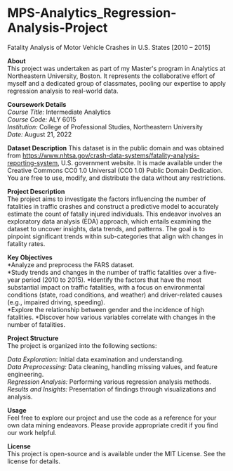 # MPS-Analytics_Regression-Analysis-Project

Fatality Analysis of Motor Vehicle Crashes in U.S. States [2010 – 2015]
  
**About**  
This project was undertaken as part of my Master's program in Analytics at Northeastern University, Boston. It represents the collaborative effort of myself and a dedicated group of classmates, pooling our expertise to apply regression analysis to real-world data.  
  
**Coursework Details**  
*Course Title:* Intermediate Analytics  
*Course Code:* ALY 6015  
*Institution:* College of Professional Studies, Northeastern University  
*Date:* August 21, 2022  

**Dataset Description**
This dataset is in the public domain and was obtained from https://www.nhtsa.gov/crash-data-systems/fatality-analysis-reporting-system, U.S. government website. It is made available under the Creative Commons CC0 1.0 Universal (CC0 1.0) Public Domain Dedication. You are free to use, modify, and distribute the data without any restrictions.  
  
**Project Description**  
The project aims to investigate the factors influencing the number of fatalities in traffic crashes and construct a predictive model to accurately estimate the count of fatally injured individuals. This endeavor involves an exploratory data analysis (EDA) approach, which entails examining the dataset to uncover insights, data trends, and patterns. The goal is to pinpoint significant trends within sub-categories that align with changes in fatality rates. 
  
**Key Objectives**  
*Analyze and preprocess the FARS dataset.  
*Study trends and changes in the number of traffic fatalities over a five-year period (2010 to 2015). 
*Identify the factors that have the most substantial impact on traffic fatalities, with a focus on environmental conditions (state, road conditions, and weather) and driver-related causes (e.g., impaired driving, speeding).  
*Explore the relationship between gender and the incidence of high fatalities.
*Discover how various variables correlate with changes in the number of fatalities.  
  
**Project Structure**  
The project is organized into the following sections:

*Data Exploration:* Initial data examination and understanding.  
*Data Preprocessing:* Data cleaning, handling missing values, and feature engineering.  
*Regression Analysis:* Performing various regression analysis methods.  
*Results and Insights:* Presentation of findings through visualizations and analysis.  
  
**Usage**  
Feel free to explore our project and use the code as a reference for your own data mining endeavors. Please provide appropriate credit if you find our work helpful.  
  
**License**  
This project is open-source and is available under the MIT License. See the license for details.